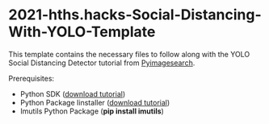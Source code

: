 # 2021-hths.hacks-Social-Distancing-With-YOLO-Template
This template contains the necessary files to follow along with the YOLO Social Distancing Detector tutorial from [Pyimagesearch](https://www.pyimagesearch.com/2020/06/01/opencv-social-distancing-detector/).

Prerequisites: 
* Python SDK ([download tutorial](https://www.youtube.com/watch?v=0hGzGdRQeak))
* Python Package Iinstaller ([download tutorial](https://www.youtube.com/watch?v=gNlhFUY_SWU))
* Imutils Python Package (**pip install imutils**)
